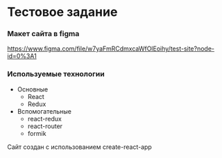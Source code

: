 # Тестовое задание

### Макет сайта в figma

https://www.figma.com/file/w7yaFmRCdmxcaWfOlEoihy/test-site?node-id=0%3A1

### Используемые технологии

* Основные
    * React
    * Redux
* Вспомогательные
    * react-redux
    * react-router
    * formik

Сайт создан с использованием create-react-app